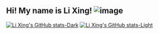 ## Hi! My name is Li Xing! ![image](https://github.com/lixingyin/lixingyin/assets/114456809/5725c31a-df62-4e4b-bec4-bdefa7d00ce7)

[![Li Xing's GitHub stats-Dark](https://github-readme-stats.vercel.app/api?username=lixingyin&show_icons=true&theme=dark#gh-dark-mode-only)](https://github.com/anuraghazra/github-readme-stats#gh-dark-mode-only)
[![Li Xing's GitHub stats-Light](https://github-readme-stats.vercel.app/api?username=lixingyin&show_icons=true&theme=default#gh-light-mode-only)](https://github.com/anuraghazra/github-readme-stats#gh-light-mode-only)

<!--
**lixingyin/lixingyin** is a ✨ _special_ ✨ repository because its `README.md` (this file) appears on your GitHub profile.

Here are some ideas to get you started:

- 🔭 I’m currently working on ...
- 🌱 I’m currently learning ...
- 👯 I’m looking to collaborate on ...
- 🤔 I’m looking for help with ...
- 💬 Ask me about ...
- 📫 How to reach me: ...
- 😄 Pronouns: ...
- ⚡ Fun fact: ...
-->
